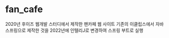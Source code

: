 # fan_cafe
2020년 후이즈 웹개발 스터디에서 제작한 팬카페 웹 사이트
기존의 이클립스에서 자바 스프링으로 제작한 것을 2022년에 인텔리J로 변경하여 스프링 부트로 실행
